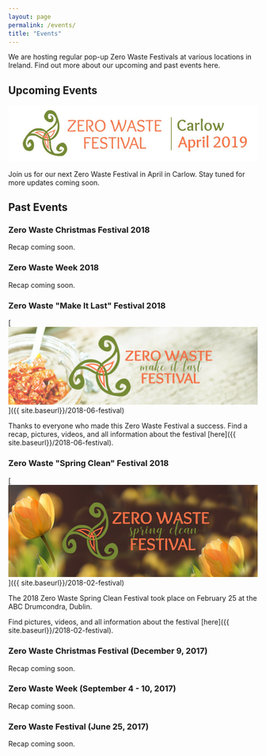 ```yaml
---
layout: page
permalink: /events/
title: "Events"
---
```


We are hosting regular pop-up Zero Waste Festivals at various locations in Ireland. Find out more about our upcoming and past events here.

## Upcoming Events

[<picture> <source media="(min-width: 650px)" srcset="/images/events/2019-02-festival/carlow-zero-waste-festival-logo-wide.jpg"> <img src="/images/events/2019-02-festival/carlow-zero-waste-festival-logo-long.jpg" alt="Zero Waste Festival Carlow" style="width:auto;"> </picture>](/2019-02-festival)

Join us for our next Zero Waste Festival in April in Carlow. Stay tuned for more updates coming soon.


## Past Events
 
### Zero Waste Christmas Festival 2018

Recap coming soon.

### Zero Waste Week 2018

Recap coming soon.
 
### Zero Waste "Make It Last" Festival 2018

[![Zero Waste Festival 2018](/images/events/2018-06-festival/2018-06-summer-festival-front-page-logo-1200x375.png "Zero Waste Festival 2018")]({{ site.baseurl}}/2018-06-festival)<br>

Thanks to everyone who made this Zero Waste Festival a success. Find a recap, pictures, videos, and all information about the festival [here]({{ site.baseurl}}/2018-06-festival).
 
 
### Zero Waste "Spring Clean" Festival 2018

[![Spring Clean Festival 2018](/images/events/2018-02-festival/spring-clean-festival-logo-850x315.png "pring Clean Festival 2018")]({{ site.baseurl}}/2018-02-festival)<br>

The 2018 Zero Waste Spring Clean Festival took place on February 25 at the ABC Drumcondra, Dublin.

Find pictures, videos, and all information about the festival [here]({{ site.baseurl}}/2018-02-festival).


### Zero Waste Christmas Festival (December 9, 2017)

Recap coming soon.


### Zero Waste Week (September 4 - 10, 2017)

Recap coming soon.


### Zero Waste Festival (June 25, 2017)

Recap coming soon.

